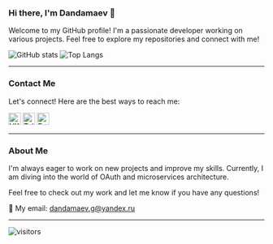### Hi there, I'm Dandamaev 👋

Welcome to my GitHub profile! I'm a passionate developer working on various projects. Feel free to explore my repositories and connect with me!

![GitHub stats](https://github-readme-stats.vercel.app/api?username=Dandamaev&layout=compact&show_icons=true&theme=github_dark)
![Top Langs](https://github-readme-stats.vercel.app/api/top-langs/?username=Dandamaev&layout=compact&show_icons=true&theme=github_dark)

---

### Contact Me

Let's connect! Here are the best ways to reach me:


[<img src="https://img.icons8.com/plasticine/512/vk-circled.png" alt="VK" width="24"/>](https://vk.com/dandamaevg)
[<img src="https://img.icons8.com/color/512/telegram-app.png" alt="Telegram" width="24"/>](https://t.me/dandamaev)
[<img src="https://img.icons8.com/fluency/512/mail.png" alt="Email" width="24"/>](mailto:dandamaev.g@yandex.ru)


---

### About Me

I'm always eager to work on new projects and improve my skills. Currently, I am diving into the world of OAuth and microservices architecture.

Feel free to check out my work and let me know if you have any questions!

📧 My email: [dandamaev.g@yandex.ru](mailto:dandamaev.g@yandex.ru)

---

![visitors](https://visitor-badge.laobi.icu/badge?page_id=Dandamaev.Dandamaev)

